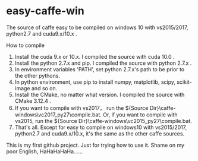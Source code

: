 # easy-caffe-win
The source of caffe easy to be compiled on windows 10 with vs2015/2017, python2.7 and cuda9.x/10.x .

How to compile

1) Install the cuda 9.x or 10.x. I compiled the source with cuda 10.0 .
2) Install the python 2.7.x and pip. I compiled the source with python 2.7.x .
3) In environment variables 'PATH', set python 2.7.x's path to be prior to the other pythons.
4) In python environment, use pip to install numpy, matplotlib, scipy, scikit-image and so on.
5) Install the CMake, no matter what version. I compiled the source with CMake 3.12.4 .
6) If you want to compile with vs2017， run the ${Source Dir}\caffe-windows\vc2017_py27\compile.bat.
   Or, if you want to compile with vs2015, run the ${Source Dir}\caffe-windows\vc2015_py27\compile.bat.
7) That's all. Except for easy to compile on windows10 with vs2015/2017, python2.7 and cuda9.x/10.x, it's the same as the other caffe sources.

This is my first github project. Just for trying how to use it.
Shame on my poor English, HaHaHaHaHa……
